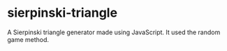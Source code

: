 # sierpinski-triangle
A Sierpinski triangle generator made using JavaScript.  It used the random game method.
